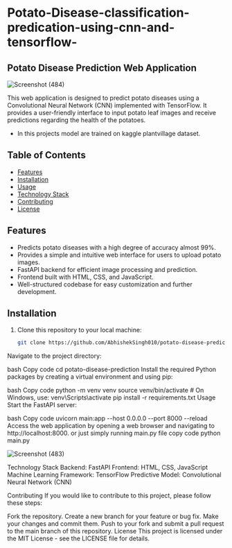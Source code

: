 # Potato-Disease-classification-predication-using-cnn-and-tensorflow-
## Potato Disease Prediction Web Application

![Screenshot (484)](https://github.com/AbhishekSingh010/Potato-Disease-classification-predication-using-cnn-and-tensorflow-/assets/113212983/52b46701-46a4-4762-8fad-42943e09ace9)


This web application is designed to predict potato diseases using a Convolutional Neural Network (CNN) implemented with TensorFlow. It provides a user-friendly interface to input potato leaf images and receive predictions regarding the health of the potatoes.
- In this projects model are trained on kaggle plantvillage dataset.
## Table of Contents

- [Features](#features)
- [Installation](#installation)
- [Usage](#usage)
- [Technology Stack](#technology-stack)
- [Contributing](#contributing)
- [License](#license)

## Features

- Predicts potato diseases with a high degree of accuracy almost 99%.
- Provides a simple and intuitive web interface for users to upload potato images.
- FastAPI backend for efficient image processing and prediction.
- Frontend built with HTML, CSS, and JavaScript.
- Well-structured codebase for easy customization and further development.


## Installation

1. Clone this repository to your local machine:

   ```bash
   git clone https://github.com/AbhishekSingh010/potato-disease-prediction.git
Navigate to the project directory:

bash
Copy code
cd potato-disease-prediction
Install the required Python packages by creating a virtual environment and using pip:

bash
Copy code
python -m venv venv
source venv/bin/activate  # On Windows, use: venv\Scripts\activate
pip install -r requirements.txt
Usage
Start the FastAPI server:

bash
Copy code
uvicorn main:app --host 0.0.0.0 --port 8000 --reload
Access the web application by opening a web browser and navigating to http://localhost:8000.
or
just simply running main.py file
copy code
python main.py


![Screenshot (483)](https://github.com/AbhishekSingh010/Potato-Disease-classification-predication-using-cnn-and-tensorflow-/assets/113212983/f14428b5-725e-44c8-8f36-09ed50a072ba)

Technology Stack
Backend: FastAPI
Frontend: HTML, CSS, JavaScript
Machine Learning Framework: TensorFlow
Predictive Model: Convolutional Neural Network (CNN)

Contributing
If you would like to contribute to this project, please follow these steps:

Fork the repository.
Create a new branch for your feature or bug fix.
Make your changes and commit them.
Push to your fork and submit a pull request to the main branch of this repository.
License
This project is licensed under the MIT License - see the LICENSE file for details.
